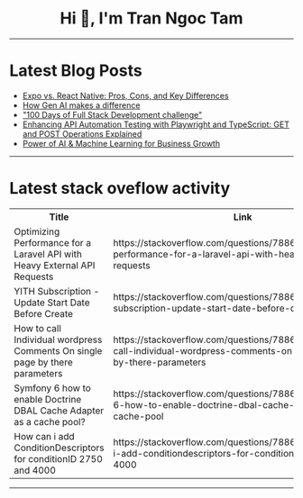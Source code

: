 <h1 align="center">Hi 👋, I'm Tran Ngoc Tam</h1>

---

# Latest Blog Posts 
<!-- BLOG-POST-LIST:START -->
- [Expo vs. React Native: Pros, Cons, and Key Differences](https://dev.to/codeparrot/expo-vs-react-native-pros-cons-and-key-differences-2805)
- [How Gen AI makes a difference](https://dev.to/viksingh/how-gen-ai-makes-a-difference-5a98)
- [&quot;100 Days of Full Stack Development challenge&quot;](https://dev.to/sim_12/100-days-of-full-stack-development-challenge-1oe3)
- [Enhancing API Automation Testing with Playwright and TypeScript: GET and POST Operations Explained](https://dev.to/jignect_technologies/enhancing-api-automation-testing-with-playwright-and-typescript-get-and-post-operations-explained-1a12)
- [Power of AI &amp; Machine Learning for Business Growth](https://dev.to/cuneiform/power-of-ai-machine-learning-for-business-growth-2e33)
<!-- BLOG-POST-LIST:END -->

---

# Latest stack oveflow activity
<table>
  <tr><th>Title</th><th>Link</th></tr>
  <!-- STACKOVERFLOW:START --><tr><td>Optimizing Performance for a Laravel API with Heavy External API Requests</td><td>https://stackoverflow.com/questions/78869375/optimizing-performance-for-a-laravel-api-with-heavy-external-api-requests</td></tr><tr><td>YITH Subscription - Update Start Date Before Create</td><td>https://stackoverflow.com/questions/78869355/yith-subscription-update-start-date-before-create</td></tr><tr><td>How to call Individual wordpress Comments On single page by there parameters</td><td>https://stackoverflow.com/questions/78869275/how-to-call-individual-wordpress-comments-on-single-page-by-there-parameters</td></tr><tr><td>Symfony 6 how to enable Doctrine DBAL Cache Adapter as a cache pool?</td><td>https://stackoverflow.com/questions/78869195/symfony-6-how-to-enable-doctrine-dbal-cache-adapter-as-a-cache-pool</td></tr><tr><td>How can i add ConditionDescriptors for conditionID 2750 and 4000</td><td>https://stackoverflow.com/questions/78869127/how-can-i-add-conditiondescriptors-for-conditionid-2750-and-4000</td></tr><!-- STACKOVERFLOW:END -->
</table>

---


